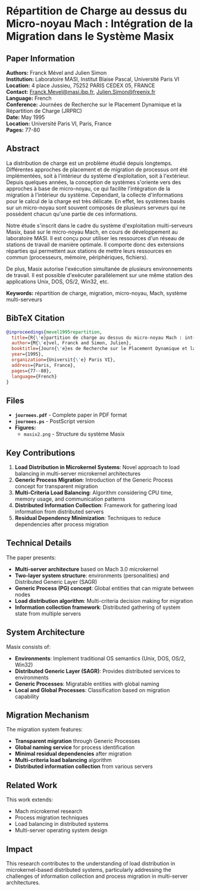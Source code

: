 # Répartition de Charge au dessus du Micro-noyau Mach : Intégration de la Migration dans le Système Masix

## Paper Information

**Authors:** Franck Mével and Julien Simon  
**Institution:** Laboratoire MASI, Institut Blaise Pascal, Université Paris VI  
**Location:** 4 place Jussieu, 75252 PARIS CEDEX 05, FRANCE  
**Contact:** Franck.Mevel@masi.ibp.fr, Julien.Simon@freenix.fr  
**Language:** French  
**Conference:** Journées de Recherche sur le Placement Dynamique et la Répartition de Charge (JRPRC)  
**Date:** May 1995  
**Location:** Université Paris VI, Paris, France  
**Pages:** 77-80

## Abstract

La distribution de charge est un problème étudié depuis longtemps. Différentes approches de placement et de migration de processus ont été implémentées, soit à l'intérieur du système d'exploitation, soit à l'extérieur. Depuis quelques années, la conception de systèmes s'oriente vers des approches à base de micro-noyau, ce qui facilite l'intégration de la migration à l'intérieur du système. Cependant, la collecte d'informations pour le calcul de la charge est très délicate. En effet, les systèmes basés sur un micro-noyau sont souvent composés de plusieurs serveurs qui ne possèdent chacun qu'une partie de ces informations.

Notre étude s'inscrit dans le cadre du système d'exploitation multi-serveurs Masix, basé sur le micro-noyau Mach, en cours de développement au laboratoire MASI. Il est conçu pour utiliser les ressources d'un réseau de stations de travail de manière optimale. Il comporte donc des extensions réparties qui permettent aux stations de mettre leurs ressources en commun (processeurs, mémoire, périphériques, fichiers).

De plus, Masix autorise l'exécution simultanée de plusieurs environnements de travail. Il est possible d'exécuter parallèlement sur une même station des applications Unix, DOS, OS/2, Win32, etc.

**Keywords:** répartition de charge, migration, micro-noyau, Mach, système multi-serveurs

## BibTeX Citation

```bibtex
@inproceedings{mevel1995repartition,
  title={R{\'e}partition de charge au dessus du micro-noyau Mach : int{\'e}gration de la migration dans le syst{\`e}me Masix},
  author={M{\'e}vel, Franck and Simon, Julien},
  booktitle={Journ{\'e}es de Recherche sur le Placement Dynamique et la R{\'e}partition de Charge (JRPRC)},
  year={1995},
  organization={Universit{\'e} Paris VI},
  address={Paris, France},
  pages={77--80},
  language={French}
}
```

## Files

- **`journees.pdf`** - Complete paper in PDF format
- **`journees.ps`** - PostScript version
- **Figures:**
  - `masix2.png` - Structure du système Masix

## Key Contributions

1. **Load Distribution in Microkernel Systems**: Novel approach to load balancing in multi-server microkernel architectures
2. **Generic Process Migration**: Introduction of the Generic Process concept for transparent migration
3. **Multi-Criteria Load Balancing**: Algorithm considering CPU time, memory usage, and communication patterns
4. **Distributed Information Collection**: Framework for gathering load information from distributed servers
5. **Residual Dependency Minimization**: Techniques to reduce dependencies after process migration

## Technical Details

The paper presents:

- **Multi-server architecture** based on Mach 3.0 microkernel
- **Two-layer system structure**: environments (personalities) and Distributed Generic Layer (SAGR)
- **Generic Process (PG) concept**: Global entities that can migrate between nodes
- **Load distribution algorithm**: Multi-criteria decision making for migration
- **Information collection framework**: Distributed gathering of system state from multiple servers

## System Architecture

Masix consists of:
- **Environments**: Implement traditional OS semantics (Unix, DOS, OS/2, Win32)
- **Distributed Generic Layer (SAGR)**: Provides distributed services to environments
- **Generic Processes**: Migratable entities with global naming
- **Local and Global Processes**: Classification based on migration capability

## Migration Mechanism

The migration system features:
- **Transparent migration** through Generic Processes
- **Global naming service** for process identification
- **Minimal residual dependencies** after migration
- **Multi-criteria load balancing** algorithm
- **Distributed information collection** from various servers

## Related Work

This work extends:
- Mach microkernel research
- Process migration techniques
- Load balancing in distributed systems
- Multi-server operating system design

## Impact

This research contributes to the understanding of load distribution in microkernel-based distributed systems, particularly addressing the challenges of information collection and process migration in multi-server architectures. 